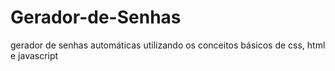 # Gerador-de-Senhas
gerador de senhas automáticas utilizando os conceitos básicos de css, html e javascript
